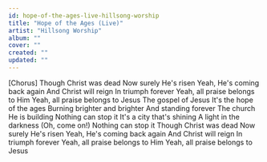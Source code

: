 ```yaml
---
id: hope-of-the-ages-live-hillsong-worship
title: "Hope of the Ages (Live)"
artist: "Hillsong Worship"
album: ""
cover: ""
created: ""
updated: ""
---
```


[Chorus]
Though Christ was dead
Now surely He's risen
Yeah, He's coming back again
And Christ will reign
In triumph forever
Yeah, all praise belongs to Him
Yeah, all praise belongs to Jesus
The gospel of Jesus
It's the hope of the ages
Burning brighter and brighter
And standing forever
The church He is building
Nothing can stop it
It's a city that's shining
A light in the darkness
(Oh, come on!)
Nothing can stop it
Though Christ was dead
Now surely He's risen
Yeah, He's coming back again
And Christ will reign
In triumph forever
Yeah, all praise belongs to Him
Yeah, all praise belongs to Jesus